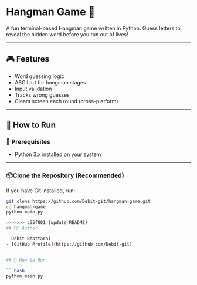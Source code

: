# Hangman Game 🎯

A fun terminal-based Hangman game written in Python. Guess letters to reveal the hidden word before you run out of lives!

---

## 🎮 Features

- Word guessing logic
- ASCII art for hangman stages
- Input validation
- Tracks wrong guesses
- Clears screen each round (cross-platform)

---
## 🚀 How to Run

### 🔧 Prerequisites
- Python 3.x installed on your system

---

### 📦Clone the Repository (Recommended)
If you have Git installed, run:

```bash
git clone https://github.com/Debit-git/hangman-game.git
cd hangman-game
python main.py

>>>>>>> c55f801 (update README)
## 👨‍💻 Author

- Debit Bhattarai
- [GitHub Profile](https://github.com/Debit-git)


## 🚀 How to Run

```bash
python main.py